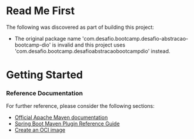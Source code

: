 # Read Me First
The following was discovered as part of building this project:

* The original package name 'com.desafio.bootcamp.desafio-abstracao-bootcamp-dio' is invalid and this project uses 'com.desafio.bootcamp.desafioabstracaobootcampdio' instead.

# Getting Started

### Reference Documentation
For further reference, please consider the following sections:

* [Official Apache Maven documentation](https://maven.apache.org/guides/index.html)
* [Spring Boot Maven Plugin Reference Guide](https://docs.spring.io/spring-boot/docs/3.1.1/maven-plugin/reference/html/)
* [Create an OCI image](https://docs.spring.io/spring-boot/docs/3.1.1/maven-plugin/reference/html/#build-image)

